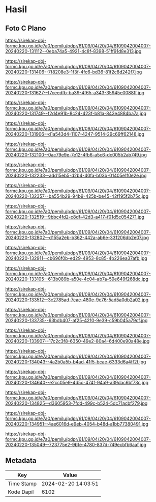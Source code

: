 # Hasil

## Foto C Plano

https://sirekap-obj-formc.kpu.go.id/e7a0/pemilu/pdpr/61/09/04/20/04/6109042004007-20240220-131112--0eba74a5-4921-4c8f-8398-51ff91d8e313.jpg

https://sirekap-obj-formc.kpu.go.id/e7a0/pemilu/pdpr/61/09/04/20/04/6109042004007-20240220-131406--7f8208e3-1f3f-4fc6-bd36-81f2c8d242f7.jpg

https://sirekap-obj-formc.kpu.go.id/e7a0/pemilu/pdpr/61/09/04/20/04/6109042004007-20240220-131627--f7ceedfb-ba39-4f65-a343-35945e0088ff.jpg

https://sirekap-obj-formc.kpu.go.id/e7a0/pemilu/pdpr/61/09/04/20/04/6109042004007-20240220-131749--f2d4e91b-8c24-423f-b81a-843e4884ba7a.jpg

https://sirekap-obj-formc.kpu.go.id/e7a0/pemilu/pdpr/61/09/04/20/04/6109042004007-20240220-131906--d1a543d4-1107-4247-9514-29c69ff62148.jpg

https://sirekap-obj-formc.kpu.go.id/e7a0/pemilu/pdpr/61/09/04/20/04/6109042004007-20240220-132100--0ac79e9e-7e12-4fb6-a5c6-dc005b2ab749.jpg

https://sirekap-obj-formc.kpu.go.id/e7a0/pemilu/pdpr/61/09/04/20/04/6109042004007-20240220-132233--add15eb5-d2b4-40fa-b03b-01405e1f0e2e.jpg

https://sirekap-obj-formc.kpu.go.id/e7a0/pemilu/pdpr/61/09/04/20/04/6109042004007-20240220-132357--ba554b29-94b9-425b-be45-42f195f2b75c.jpg

https://sirekap-obj-formc.kpu.go.id/e7a0/pemilu/pdpr/61/09/04/20/04/6109042004007-20240220-132519--9bbc4fd2-c8df-42d3-a417-f01d5c054271.jpg

https://sirekap-obj-formc.kpu.go.id/e7a0/pemilu/pdpr/61/09/04/20/04/6109042004007-20240220-132802--d155a2eb-b362-442a-ab6e-331206db2e07.jpg

https://sirekap-obj-formc.kpu.go.id/e7a0/pemilu/pdpr/61/09/04/20/04/6109042004007-20240220-132911--cb696f0b-ed29-4953-8c85-4b226ea37afb.jpg

https://sirekap-obj-formc.kpu.go.id/e7a0/pemilu/pdpr/61/09/04/20/04/6109042004007-20240220-133105--613b089b-a50e-4c04-ab7a-59e649f268dc.jpg

https://sirekap-obj-formc.kpu.go.id/e7a0/pemilu/pdpr/61/09/04/20/04/6109042004007-20240220-133512--3c2785ad-7cae-480e-9c76-5ad5a0db2a02.jpg

https://sirekap-obj-formc.kpu.go.id/e7a0/pemilu/pdpr/61/09/04/20/04/6109042004007-20240220-133735--63bdb407-af25-4210-9e39-c59b045a79cf.jpg

https://sirekap-obj-formc.kpu.go.id/e7a0/pemilu/pdpr/61/09/04/20/04/6109042004007-20240220-133907--17c2c3f8-6350-49e2-80a4-6d400e90a48e.jpg

https://sirekap-obj-formc.kpu.go.id/e7a0/pemilu/pdpr/61/09/04/20/04/6109042004007-20240220-134043--4a2b0a5b-b4ad-41f5-bcae-6333d6a4ff2f.jpg

https://sirekap-obj-formc.kpu.go.id/e7a0/pemilu/pdpr/61/09/04/20/04/6109042004007-20240220-134640--e2cc05e9-4d5c-474f-94a9-a39dac6bf73c.jpg

https://sirekap-obj-formc.kpu.go.id/e7a0/pemilu/pdpr/61/09/04/20/04/6109042004007-20240220-134825--d3605953-7fdd-499c-b524-5dc71acbf279.jpg

https://sirekap-obj-formc.kpu.go.id/e7a0/pemilu/pdpr/61/09/04/20/04/6109042004007-20240220-134951--4ae6016d-e9eb-4054-b48d-a1bb77380491.jpg

https://sirekap-obj-formc.kpu.go.id/e7a0/pemilu/pdpr/61/09/04/20/04/6109042004007-20240220-135049--723775e2-9b1e-4780-837d-749ecbfb6aaf.jpg


## Metadata

| Key        | Value               |
| ---------- | ------------------- |
| Time Stamp | 2024-02-20 14:03:51 |
| Kode Dapil | 6102                |



